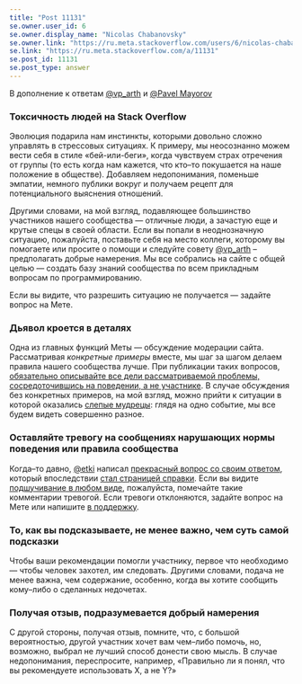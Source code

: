 ```yaml
---
title: "Post 11131"
se.owner.user_id: 6
se.owner.display_name: "Nicolas Chabanovsky"
se.owner.link: "https://ru.meta.stackoverflow.com/users/6/nicolas-chabanovsky"
se.link: "https://ru.meta.stackoverflow.com/a/11131"
se.post_id: 11131
se.post_type: answer
---
```

<p>В дополнение к ответам <a href="https://ru.meta.stackoverflow.com/a/11104/6">@vp_arth</a> и <a href="https://ru.meta.stackoverflow.com/a/11106/6">@Pavel Mayorov</a></p>
<h3>Токсичность людей на Stack Overflow</h3>
<p>Эволюция подарила нам инстинкты, которыми довольно сложно управлять в стрессовых ситуациях. К примеру, мы неосознанно можем вести себя в стиле «бей-или-беги», когда чувствуем страх отречения от группы (то есть когда нам кажется, что кто–то покушается на наше положение в обществе). Добавляем недопонимания, поменьше эмпатии, немного публики вокруг и получаем рецепт для потенциального выяснения отношений.</p>
<p>Другими словами, на мой взгляд, подавляющее большинство участников нашего сообщества — отличные люди, а зачастую еще и крутые спецы в своей области. Если вы попали в неоднозначную ситуацию, пожалуйста, поставьте себя на место коллеги, которому вы помогаете или просите о помощи и следуйте совету <a href="https://ru.meta.stackoverflow.com/a/11104/6">@vp_arth</a> – предполагать добрые намерения. Мы все собрались на сайте с общей целью — создать базу знаний сообщества по всем прикладным вопросам по программированию.</p>
<p>Если вы видите, что разрешить ситуацию не получается — задайте вопрос на Мете.</p>
<h3>Дьявол кроется в деталях</h3>
<p>Одна из главных функций Меты — обсуждение модерации сайта. Рассматривая <em>конкретные примеры</em> вместе, мы шаг за шагом делаем правила нашего сообщества лучше. При публикации таких вопросов, <a href="https://ru.meta.stackoverflow.com/q/4790/6">обязательно описывайте все дели рассматриваемой проблемы, сосредоточившись на поведении, а не участнике</a>. В случае обсуждения без конкретных примеров, на мой взгляд, можно прийти к ситуации в которой оказались <a href="https://ru.wikipedia.org/wiki/%D0%A1%D0%BB%D0%B5%D0%BF%D1%8B%D0%B5_%D0%B8_%D1%81%D0%BB%D0%BE%D0%BD" rel="nofollow noreferrer">слепые мудрецы</a>: глядя на одно событие, мы все будем видеть совершенно разное.</p>
<h3>Оставляйте тревогу на сообщениях нарушающих нормы поведения или правила сообщества</h3>
<p>Когда–то давно, <a href="https://ru.stackoverflow.com/users/16095/etki">@etki</a> написал <a href="https://ru.meta.stackoverflow.com/q/535/6">прекрасный вопрос со своим ответом</a>, который впоследствии <a href="/help/be-friendly">стал страницей справки</a>. Если вы видите <a href="https://ru.meta.stackoverflow.com/q/2349/6">подшучивание в любом виде</a>, пожалуйста, помечайте такие комментарии тревогой. Если тревоги отклоняются, задайте вопрос на Мете или напишите <a href="/contact">в поддержку</a>.</p>
<h3>То, как вы подсказываете, не менее важно, чем суть самой подсказки</h3>
<p>Чтобы ваши рекомендации помогли участнику, первое что необходимо — чтобы человек захотел, им следовать. Другими словами, подача не менее важна, чем содержание, особенно, когда вы хотите сообщить кому–либо о сделанных недочетах.</p>
<h3>Получая отзыв, подразумевается добрый намерения</h3>
<p>С другой стороны, получая отзыв, помните, что, с большой вероятностью, другой участник хочет вам чем–либо помочь, но, возможно, выбрал не лучший способ донести свою мысль. В случае недопонимания, переспросите, например, «Правильно ли я понял, что вы рекомендуете использовать X, а не Y?»</p>
